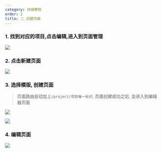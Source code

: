 ```yaml
---
category: 详细教程
order: 2
title: 二.创建页面
---
```


### 1. 找到对应的项目,点击编辑,进入到页面管理

![](https://user-gold-cdn.xitu.io/2020/5/18/17225d20e435e875?w=2316&h=1098&f=png&s=387353)

### 2. 点击新建页面

![](https://user-gold-cdn.xitu.io/2020/5/18/17225d18c28e31b5?w=2356&h=774&f=png&s=513730)

### 3. 选择模版, 创建页面

> 页面路由自动加上`/project/项目唯一标识`, 页面创建成功之后, 会进入到编辑器页面

![](https://user-gold-cdn.xitu.io/2020/5/18/17225d99982a8642?w=2540&h=1240&f=png&s=827340)

![](https://user-gold-cdn.xitu.io/2020/5/18/17225da6140cef4d?w=2528&h=1182&f=png&s=780710)

### 4. 编辑页面

![](https://user-gold-cdn.xitu.io/2020/3/31/17130afdc3068d2d?w=2854&h=1434&f=png&s=1403613)
